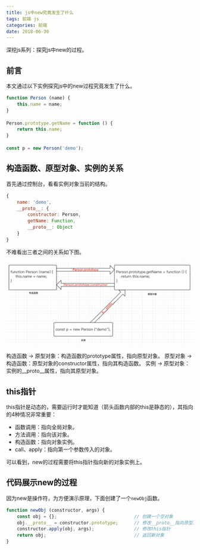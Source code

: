```yaml
---
title: js中new究竟发生了什么
tags: 前端 js
categories: 前端
date: 2018-06-30
---
```


深挖js系列：探究js中new的过程。

<!-- more -->

## 前言

本文通过以下实例探究js中的new过程究竟发生了什么。

```js
function Person (name) {
    this.name = name;
}

Person.prototype.getName = function () {
    return this.name;
}

const p = new Person('demo');
```


## 构造函数、原型对象、实例的关系

首先通过控制台，看看实例对象当前的结构。

```js
{
    name: 'demo',
    __proto__: {
        constructor: Person,
        getName: Function,
        __proto__: Object
    }
}
```

不难看出三者之间的关系如下图。

![](/images/prototype-relation.png)

构造函数 -> 原型对象：构造函数的prototype属性，指向原型对象。
原型对象 -> 构造函数：原型对象的constructor属性，指向其构造函数。
实例 -> 原型对象：实例的__proto__属性，指向其原型对象。

## this指针

this指针是动态的，需要运行时才能知道（箭头函数内部的this是静态的），其指向的4种情况非常重要：

- 函数调用：指向全局对象。
- 方法调用：指向该对象。
- 构造函数：指向对象实例。
- call、apply：指向第一个参数传入的对象。

可以看到，new的过程需要将this指针指向新的对象实例上。

## 代码展示new的过程

因为new是操作符，为方便演示原理，下面创建了一个`newObj`函数。

```js
function newObj (constructor, args) {
    const obj = {};                             // 创建一个空对象
    obj.__proto__ = constructor.prototype;      // 修改__proto__指向原型对象
    constructor.apply(obj, args);               // 修改this指针
    return obj;                                 // 返回新对象
}
```